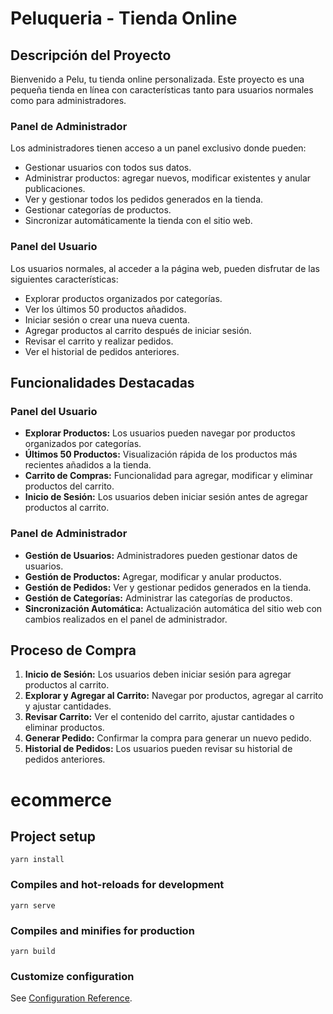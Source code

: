 # Peluqueria - Tienda Online

## Descripción del Proyecto

Bienvenido a Pelu, tu tienda online personalizada. Este proyecto es una pequeña tienda en línea con características tanto para usuarios normales como para administradores.

### Panel de Administrador

Los administradores tienen acceso a un panel exclusivo donde pueden:

- Gestionar usuarios con todos sus datos.
- Administrar productos: agregar nuevos, modificar existentes y anular publicaciones.
- Ver y gestionar todos los pedidos generados en la tienda.
- Gestionar categorías de productos.
- Sincronizar automáticamente la tienda con el sitio web.

### Panel del Usuario

Los usuarios normales, al acceder a la página web, pueden disfrutar de las siguientes características:

- Explorar productos organizados por categorías.
- Ver los últimos 50 productos añadidos.
- Iniciar sesión o crear una nueva cuenta.
- Agregar productos al carrito después de iniciar sesión.
- Revisar el carrito y realizar pedidos.
- Ver el historial de pedidos anteriores.

## Funcionalidades Destacadas

### Panel del Usuario

- **Explorar Productos:** Los usuarios pueden navegar por productos organizados por categorías.
- **Últimos 50 Productos:** Visualización rápida de los productos más recientes añadidos a la tienda.
- **Carrito de Compras:** Funcionalidad para agregar, modificar y eliminar productos del carrito.
- **Inicio de Sesión:** Los usuarios deben iniciar sesión antes de agregar productos al carrito.

### Panel de Administrador

- **Gestión de Usuarios:** Administradores pueden gestionar datos de usuarios.
- **Gestión de Productos:** Agregar, modificar y anular productos.
- **Gestión de Pedidos:** Ver y gestionar pedidos generados en la tienda.
- **Gestión de Categorías:** Administrar las categorías de productos.
- **Sincronización Automática:** Actualización automática del sitio web con cambios realizados en el panel de administrador.

## Proceso de Compra

1. **Inicio de Sesión:** Los usuarios deben iniciar sesión para agregar productos al carrito.
2. **Explorar y Agregar al Carrito:** Navegar por productos, agregar al carrito y ajustar cantidades.
3. **Revisar Carrito:** Ver el contenido del carrito, ajustar cantidades o eliminar productos.
4. **Generar Pedido:** Confirmar la compra para generar un nuevo pedido.
5. **Historial de Pedidos:** Los usuarios pueden revisar su historial de pedidos anteriores.

# ecommerce

## Project setup
```
yarn install
```

### Compiles and hot-reloads for development
```
yarn serve
```

### Compiles and minifies for production
```
yarn build
```

### Customize configuration
See [Configuration Reference](https://cli.vuejs.org/config/).



